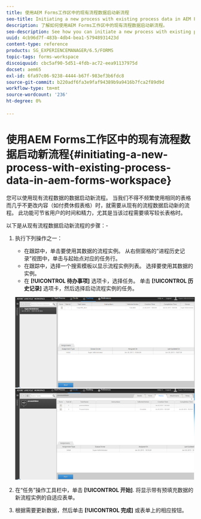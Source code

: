 ```yaml
---
title: 使用AEM Forms工作区中的现有流程数据启动新流程
seo-title: Initiating a new process with existing process data in AEM Forms workspace
description: 了解如何使用AEM Forms工作区中的现有流程数据启动新流程。
seo-description: See how you can initiate a new process with existing process data in AEM Forms workspace.
uuid: 4cb96d7f-483b-4db4-bea1-57948931423d
content-type: reference
products: SG_EXPERIENCEMANAGER/6.5/FORMS
topic-tags: forms-workspace
discoiquuid: cbc5af90-5d51-4fdb-ac72-eea91137975d
docset: aem65
exl-id: 6fa97c06-9238-4444-b67f-983ef3b6fdc8
source-git-commit: b220adf6fa3e9faf94389b9a9416b7fca2f89d9d
workflow-type: tm+mt
source-wordcount: '236'
ht-degree: 0%

---
```


# 使用AEM Forms工作区中的现有流程数据启动新流程{#initiating-a-new-process-with-existing-process-data-in-aem-forms-workspace}

您可以使用现有流程数据的数据启动新流程。 当我们不得不频繁使用相同的表格而几乎不更改内容（如付费休假表格）时，就需要从现有的流程数据启动新的流程。 此功能可节省用户的时间和精力，尤其是当该过程需要填写较长表格时。

以下是从现有流程数据启动新流程的步骤：-

1. 执行下列操作之一：

   * 在跟踪中，单击要使用其数据的流程实例。 从右侧窗格的“进程历史记录”视图中，单击与起始点对应的任务行。
   * 在跟踪中，选择一个搜索模板以显示流程实例列表。 选择要使用其数据的实例。
   * 在 **[!UICONTROL 待办事项]** 选项卡，选择任务。 单击 **[!UICONTROL 历史记录]** 选项卡，然后选择启动流程实例的任务。

   ![选择任务](assets/start3_new.png) ![选择任务](assets/start1_new.png)

1. 在“任务”操作工具栏中，单击 **[!UICONTROL 开始]**. 将显示带有预填充数据的新流程实例的自适应表单。

1. 根据需要更新数据，然后单击 **[!UICONTROL 完成]** 或表单上的相应按钮。

